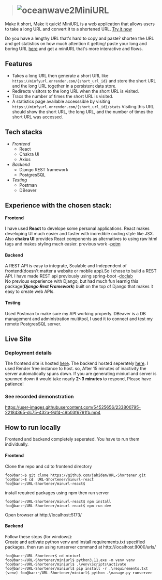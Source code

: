 > # ![oceanwave2](https://user-images.githubusercontent.com/54525656/233765052-90df1986-6b08-4bb1-9d41-6ff0ecfb073b.svg)MiniURL
Make it short, Make it quick! MiniURL is a web application that allows users to take a long URL and convert it to a shortened URL. [Try it now](https://getminiurl.onrender.com/)  

Do you have a lengthy URL that's hard to copy and paste? shorten the URL and get statistics on how much attention it getting! paste your long and boring URL [here](https://getminiurl.onrender.com/)   and get a miniURL that's more interactive and flows.
## Features
  - Takes a  long URL then generate a short URL like `https://minfyurl.onrender.com/{short_url_id}`  and store the short URL and the long URL together in a persistent data store.
  - Redirects visitors to the long URL when the short URL is visited.
  - Tracs the number of times the short URL is visited.
  - A statistics page available accesssible by visiting `https://minfyurl.onrender.com/{short_url_id}/stats` Visiting this URL should show the short URL, the long URL, and the number of times the short URL was accessed.
## Tech stacks
   - *Frontend*
        - React
        - Chakra UI
        - Axios
   - *Backend*
        - Django REST framework
        - PostgresSQL
   - *Testing*
        - Postman
        - DBeaver
## Experience with the chosen stack:  
#### Frontend
I have used **React** to develope some personal applications. React makes developing UI much easier and faster with incredible coding style like JSX. Also **chakra UI** provides React components as alternatives to using raw html tags and makes styling much easier. previous work -[potm](https://github.com/jahidem/potm)
#### Backend
A REST API is easy to integrate, Scalable and Independent of frontend(doesn't matter a website or mobile app).So i chose to build a REST API. I have made REST api previously using spring-boot -[doclab](https://github.com/jahidem/DocLab-backend)  
No previous experience with Django, but had much fun learnig this package(***Django Rest Framework***) built on the top of Django that makes it easy to create web APIs.  
#### Testing
Used Postman to make sure my API working properly. DBeaver is a  DB management and administration multitool, I used it to connect and test my remote PostgresSQL server.
## Live Site
### Deployment details
The frontend site is hosted [here](https://getminiurl.onrender.com/). The backend hosted seperately [here](https://minifyurl.onrender.com/admin/). I used Render free instance  to host. so, After 15 minutes of inactivity the server automatically spuns down. If you are generating miniurl and server is spunned down it would take nearly **2~3 minutes** to respond, Please have patience!
### See recorded demonstration


https://user-images.githubusercontent.com/54525656/233800795-22184365-dc75-432a-9df4-c9b03f6791fb.mp4


## How to run locally
Frontend and backend completely seperated. You have to run them individually.
#### Frontend
Clone the repo and cd to frontend directory
```shell
foo@bar:~$ git clone https://github.com/jahidem/URL-Shortener.git
foo@bar:~$ cd  URL-Shortener/minurl-react
foo@bar:~/URL-Shortener/minurl-react$
```

install required packages using npm then run server
```shell
foo@bar:~/URL-Shortener/minurl-react$ npm install
foo@bar:~/URL-Shortener/minurl-react$ npm run dev
```

Open browser at http://localhost:5173/
#### Backend
Follow these steps (for windows):  
Create and activate python venv and install requirements.txt specified packages. then run using runserver command at http://localhost:8000/urls/
```shell
foo@bar:~/URL-Shortener$ cd miniurl
foo@bar:~/URL-Shortener/miniurl$ python3.11.exe -m venv venv
foo@bar:~/URL-Shortener/miniurl$ .\venv\Scripts\activate
foo@bar:~/URL-Shortener/miniurl$ pip install -r .\requirements.txt
(venv) foo@bar:~/URL-Shortener/miniurl$ python .\manage.py runserver
```
